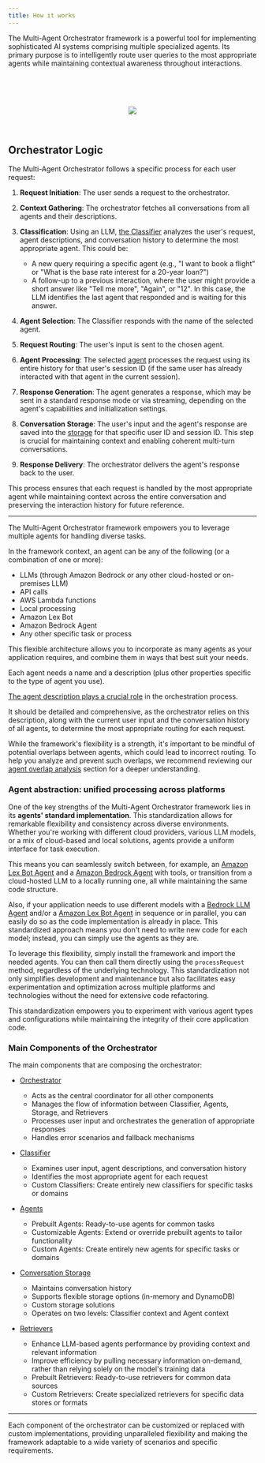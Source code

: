 ```yaml
---
title: How it works
---
```


The Multi-Agent Orchestrator framework is a powerful tool for implementing sophisticated AI systems comprising multiple specialized agents. Its primary purpose is to intelligently route user queries to the most appropriate agents while maintaining contextual awareness throughout interactions.

<br>

<br>
<br>
<p align="center">
  <img src="/multi-agent-orchestrator/blob/main/img/flow.jpg">
</p>
<br>

## Orchestrator Logic

The Multi-Agent Orchestrator follows a specific process for each user request:

1. **Request Initiation**: The user sends a request to the orchestrator.

2. **Context Gathering**: The orchestrator fetches all conversations from all agents and their descriptions.

3. **Classification**: Using an LLM, [the Classifier](/multi-agent-orchestrator/classifiers/overview) analyzes the user's request, agent descriptions, and conversation history to determine the most appropriate agent. This could be:
   - A new query requiring a specific agent (e.g., "I want to book a flight" or "What is the base rate interest for a 20-year loan?")
   - A follow-up to a previous interaction, where the user might provide a short answer like "Tell me more", "Again", or "12". In this case, the LLM identifies the last agent that responded and is waiting for this answer.

4. **Agent Selection**: The Classifier responds with the name of the selected agent.

5. **Request Routing**: The user's input is sent to the chosen agent.

6. **Agent Processing**: The selected [agent](/multi-agent-orchestrator/agents/overview) processes the request using its entire history for that user's session ID (if the same user has already interacted with that agent in the current session).

7. **Response Generation**: The agent generates a response, which may be sent in a standard response mode or via streaming, depending on the agent's capabilities and initialization settings.

8. **Conversation Storage**: The user's input and the agent's response are saved into the [storage](/multi-agent-orchestrator/storage/overview) for that specific user ID and session ID. This step is crucial for maintaining context and enabling coherent multi-turn conversations.

9. **Response Delivery**: The orchestrator delivers the agent's response back to the user.

This process ensures that each request is handled by the most appropriate agent while maintaining context across the entire conversation and preserving the interaction history for future reference.



---


The Multi-Agent Orchestrator framework empowers you to leverage multiple agents for handling diverse tasks. 

In the framework context, an agent can be any of the following (or a combination of one or more):

- LLMs (through Amazon Bedrock or any other cloud-hosted or on-premises LLM)
- API calls
- AWS Lambda functions
- Local processing
- Amazon Lex Bot
- Amazon Bedrock Agent
- Any other specific task or process

This flexible architecture allows you to incorporate as many agents as your application requires, and combine them in ways that best suit your needs.

Each agent needs a name and a description (plus other properties specific to the type of agent you use). 

<u>The agent description plays a crucial role</u> in the orchestration process. 

It should be detailed and comprehensive, as the orchestrator relies on this description, along with the current user input and the conversation history of all agents, to determine the most appropriate routing for each request.

While the framework's flexibility is a strength, it's important to be mindful of potential overlaps between agents, which could lead to incorrect routing. To help you analyze and prevent such overlaps, we recommend reviewing our [agent overlap analysis](/multi-agent-orchestrator/advanced-features/agent-overlap) section for a deeper understanding.

### Agent abstraction: unified processing across platforms

One of the key strengths of the Multi-Agent Orchestrator framework lies in its **agents' standard implementation**.  This standardization allows for remarkable flexibility and consistency across diverse environments. Whether you're working with different cloud providers, various LLM models, or a mix of cloud-based and local solutions, agents provide a uniform interface for task execution. 

This means you can seamlessly switch between, for example, an [Amazon Lex Bot Agent](/multi-agent-orchestrator/agents/built-in/lex-bot-agent) and a [Amazon Bedrock Agent](/multi-agent-orchestrator/agents/built-in/amazon-bedrock-agent) with tools, or transition from a cloud-hosted LLM to a locally running one, all while maintaining the same code structure. 

Also, if your application needs to use different models with a [Bedrock LLM Agent](/multi-agent-orchestrator/agents/built-in/bedrock-llm-agent) and/or a [Amazon Lex Bot Agent](/multi-agent-orchestrator/agents/built-in/lex-bot-agent) in sequence or in parallel, you can easily do so as the code implementation is already in place. This standardized approach means you don't need to write new code for each model; instead, you can simply use the agents as they are. 

To leverage this flexibility, simply install the framework and import the needed agents. You can then call them directly using the `processRequest` method, regardless of the underlying technology. This standardization not only simplifies development and maintenance but also facilitates easy experimentation and optimization across multiple platforms and technologies without the need for extensive code refactoring.

This standardization empowers you to experiment with various agent types and configurations while maintaining the integrity of their core application code. 

### Main Components of the Orchestrator

The main components that are composing the orchestrator:
- [Orchestrator](/multi-agent-orchestrator/orchestrator/overview)
   - Acts as the central coordinator for all other components
   - Manages the flow of information between Classifier, Agents, Storage, and Retrievers
   - Processes user input and orchestrates the generation of appropriate responses
   - Handles error scenarios and fallback mechanisms

- [Classifier](/multi-agent-orchestrator/classifiers/overview)
   - Examines user input, agent descriptions, and conversation history
   - Identifies the most appropriate agent for each request
   - Custom Classifiers: Create entirely new classifiers for specific tasks or domains


- [Agents](/multi-agent-orchestrator/agents/overview)
   - Prebuilt Agents: Ready-to-use agents for common tasks
   - Customizable Agents: Extend or override prebuilt agents to tailor functionality
   - Custom Agents: Create entirely new agents for specific tasks or domains

- [Conversation Storage](/multi-agent-orchestrator/storage/overview)
   - Maintains conversation history
   - Supports flexible storage options (in-memory and DynamoDB)
   - Custom storage solutions
   - Operates on two levels: Classifier context and Agent context

- [Retrievers](/multi-agent-orchestrator/retrievers/overview)
   - Enhance LLM-based agents performance by providing context and relevant information
   - Improve efficiency by pulling necessary information on-demand, rather than relying solely on the model's training data
   - Prebuilt Retrievers: Ready-to-use retrievers for common data sources
   - Custom Retrievers: Create specialized retrievers for specific data stores or formats

---

Each component of the orchestrator can be customized or replaced with custom implementations, providing unparalleled flexibility and making the framework adaptable to a wide variety of scenarios and specific requirements.